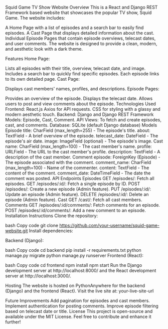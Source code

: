 Squid Game TV Show Website
Overview
This is a React and Django REST Framework based website that showcases the popular TV show, Squid Game. The website includes:

A Home Page with a list of episodes and a search bar to easily find episodes.
A Cast Page that displays detailed information about the cast.
Individual Episode Pages that contain episode overviews, telecast dates, and user comments.
The website is designed to provide a clean, modern, and aesthetic look with a dark theme.

Features
Home Page:

Lists all episodes with their title, overview, telecast date, and image.
Includes a search bar to quickly find specific episodes.
Each episode links to its own detailed page.
Cast Page:

Displays cast members' names, profiles, and descriptions.
Episode Pages:

Provides an overview of the episode.
Displays the telecast date.
Allows users to post and view comments about the episode.
Technologies Used
Frontend: React.js
Axios for API requests.
CSS for styling with a glassy and modern aesthetic touch.
Backend: Django and Django REST Framework
Models: Episode, Cast, Comment.
API Views: To fetch and create episodes, cast, and comments.
Database: SQLite (default Django database)
Models
Episode
title: CharField (max_length=255) - The episode's title.
about: TextField - A brief overview of the episode.
telecast_date: DateField - The episode's air date.
image: ImageField (optional) - The episode's image.
Cast
name: CharField (max_length=100) - The cast member's name.
profile: URLField - The URL to the cast member's profile.
description: TextField - A description of the cast member.
Comment
episode: ForeignKey (Episode) - The episode associated with the comment.
comment_name: CharField (max_length=100) - Name of the commenter.
content: TextField - The content of the comment.
comment_date: DateTimeField - The date the comment was posted.
API Endpoints
Episodes
GET /episodes/: Fetch all episodes.
GET /episodes/:id/: Fetch a single episode by ID.
POST /episodes/: Create a new episode (Admin feature).
PUT /episodes/:id/: Update an episode (Admin feature).
DELETE /episodes/:id/: Delete an episode (Admin feature).
Cast
GET /cast/: Fetch all cast members.
Comments
GET /episodes/:id/comments/: Fetch comments for an episode.
POST /episodes/:id/comments/: Add a new comment to an episode.
Installation Instructions
Clone the repository:

bash
Copy code
git clone https://github.com/your-username/squid-game-website.git
Install dependencies:

Backend (Django):

bash
Copy code
cd backend
pip install -r requirements.txt
python manage.py migrate
python manage.py runserver
Frontend (React):

bash
Copy code
cd frontend
npm install
npm start
Run the Django development server at http://localhost:8000/ and the React development server at http://localhost:3000/.

Hosting
The website is hosted on PythonAnywhere for the backend (Django) and the frontend (React). Visit the live site at: your-live-site-url

Future Improvements
Add pagination for episodes and cast members.
Implement authentication for posting comments.
Improve episode filtering based on telecast date or title.
License
This project is open-source and available under the MIT License. Feel free to contribute and enhance it further!
